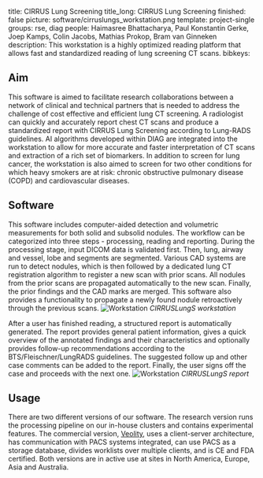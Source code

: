 title: CIRRUS Lung Screening
title_long: CIRRUS Lung Screening
finished: false
picture: software/cirruslungs_workstation.png
template: project-single
groups: rse, diag
people: Haimasree Bhattacharya, Paul Konstantin Gerke, Joep Kamps, Colin Jacobs, Mathias Prokop, Bram van Ginneken
description: This workstation is a highly optimized reading platform that allows fast and standardized reading of lung screening CT scans. 
bibkeys: 

## Aim
This software is aimed to facilitate research collaborations between a 
network of clinical and technical partners that is needed to address 
the challenge of cost effective and efficient lung CT screening. A 
radiologist can quickly and accurately report chest CT scans and 
produce a standardized report with CIRRUS Lung Screening according to 
Lung-RADS guidelines. AI algorithms developed within DIAG are integrated
 into the workstation to allow for more accurate and faster
 interpretation of CT scans and extraction of a rich set of biomarkers.
In addition to screen for lung cancer, the workstation is also aimed to 
screen for two other conditions for which heavy smokers are at risk: 
chronic obstructive pulmonary disease (COPD) and cardiovascular 
diseases.

## Software
This software includes computer-aided detection and volumetric 
measurements for both solid and subsolid nodules. The workflow can be 
categorized into three steps - processing, reading and reporting. 
During the processing stage, input DICOM data is validated first. Then, 
lung, airway and vessel, lobe and segments are segmented. Various CAD 
systems are run to detect nodules, which is then followed by a 
dedicated lung CT registration algorithm to register a new scan with 
prior scans. All nodules from the prior scans are propagated 
automatically to the new scan. Finally, the prior findings and the CAD 
marks are merged. This software also provides a functionality to 
propagate a newly found nodule retroactively through the previous scans.
![Workstation]({filename}/images/projects/cirruslungs_workstation.png)
*CIRRUSLungS workstation*

After a user has finished reading, a structured report is automatically 
generated. The report provides general patient information, gives a 
quick overview of the annotated findings and their characteristics and 
optionally provides follow-up recommendations according to the 
BTS/Fleischner/LungRADS guidelines. The suggested follow up and other 
case comments can be added to the report. Finally, the user signs off 
the case and proceeds with the next one.
![Workstation]({filename}/images/projects/cirruslungs_report.png)
*CIRRUSLungS report*

## Usage
There are two different versions of our software. The research version
 runs the processing pipeline on our in-house clusters and contains 
 experimental features. The commercial version, 
 <a href="https://www.veolity.com/">Veolity</a>, uses a client-server 
 architecture, has communication with PACS systems integrated, can use 
 PACS as a storage database, divides worklists over multiple clients, 
 and is CE and FDA certified. Both versions are in active use at sites 
 in North America, Europe, Asia and Australia.
